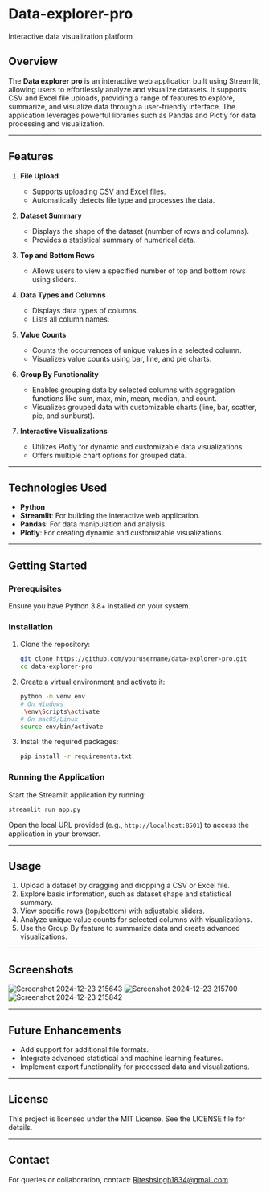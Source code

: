 # Data-explorer-pro
Interactive data visualization platform

## Overview
The **Data explorer pro** is an interactive web application built using Streamlit, allowing users to effortlessly analyze and visualize datasets. It supports CSV and Excel file uploads, providing a range of features to explore, summarize, and visualize data through a user-friendly interface. The application leverages powerful libraries such as Pandas and Plotly for data processing and visualization.

---

## Features

1. **File Upload**
   - Supports uploading CSV and Excel files.
   - Automatically detects file type and processes the data.

2. **Dataset Summary**
   - Displays the shape of the dataset (number of rows and columns).
   - Provides a statistical summary of numerical data.

3. **Top and Bottom Rows**
   - Allows users to view a specified number of top and bottom rows using sliders.

4. **Data Types and Columns**
   - Displays data types of columns.
   - Lists all column names.

5. **Value Counts**
   - Counts the occurrences of unique values in a selected column.
   - Visualizes value counts using bar, line, and pie charts.

6. **Group By Functionality**
   - Enables grouping data by selected columns with aggregation functions like sum, max, min, mean, median, and count.
   - Visualizes grouped data with customizable charts (line, bar, scatter, pie, and sunburst).

7. **Interactive Visualizations**
   - Utilizes Plotly for dynamic and customizable data visualizations.
   - Offers multiple chart options for grouped data.

---

## Technologies Used

- **Python**
- **Streamlit**: For building the interactive web application.
- **Pandas**: For data manipulation and analysis.
- **Plotly**: For creating dynamic and customizable visualizations.

---

## Getting Started

### Prerequisites
Ensure you have Python 3.8+ installed on your system.

### Installation
1. Clone the repository:
   ```bash
   git clone https://github.com/yourusername/data-explorer-pro.git
   cd data-explorer-pro
   ```
2. Create a virtual environment and activate it:
   ```bash
   python -m venv env
   # On Windows
   .\env\Scripts\activate
   # On macOS/Linux
   source env/bin/activate
   ```
3. Install the required packages:
   ```bash
   pip install -r requirements.txt
   ```

### Running the Application
Start the Streamlit application by running:
```bash
streamlit run app.py
```
Open the local URL provided (e.g., `http://localhost:8501`) to access the application in your browser.

---

## Usage

1. Upload a dataset by dragging and dropping a CSV or Excel file.
2. Explore basic information, such as dataset shape and statistical summary.
3. View specific rows (top/bottom) with adjustable sliders.
4. Analyze unique value counts for selected columns with visualizations.
5. Use the Group By feature to summarize data and create advanced visualizations.

---

## Screenshots

![Screenshot 2024-12-23 215643](https://github.com/user-attachments/assets/eb17cb66-69e5-46cd-bd6b-6313c2d38adf)
![Screenshot 2024-12-23 215700](https://github.com/user-attachments/assets/1ae0df73-c585-4b8c-a653-b73637f7e482)
![Screenshot 2024-12-23 215842](https://github.com/user-attachments/assets/d95508f9-6d1b-4e78-b734-454563260a51)

---

## Future Enhancements

- Add support for additional file formats.
- Integrate advanced statistical and machine learning features.
- Implement export functionality for processed data and visualizations.

---

## License
This project is licensed under the MIT License. See the LICENSE file for details.

---

## Contact
For queries or collaboration, contact: [Riteshsingh1834@gmail.com](Riteshsingh1834@gmail.com)

